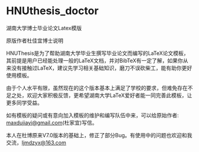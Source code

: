 # HNUthesis_doctor
湖南大学博士毕业论文Latex模版

原版作者杜佳宜博士说明

HNUThesis是为了帮助湖南大学毕业生撰写毕业论文而编写的LaTeX论文模板，其前提是用户已经能处理一般的LaTeX文档，并对BibTeX有一定了解，如果你从来没有接触过LaTeX，建议先学习相关基础知识，磨刀不误砍柴工，能有助你更好使用模板。

由于个人水平有限，虽然现在的这个版本基本上满足了学校的要求，但难免存在不足之处，欢迎大家积极反馈，更希望湖南大学LaTeX爱好者能一同完善此模板，让更多同学受益。

如有模板的疑问或有意向加入模板的维护和编写队伍中来，可以给原始作者: maxdujiayi@gmail.com(杜家宜)写信。

本人在杜博原来V7.0版本的基础上，修正了部分Bug。有使用中的问题也欢迎和我交流，ljmdzyx@163.com
